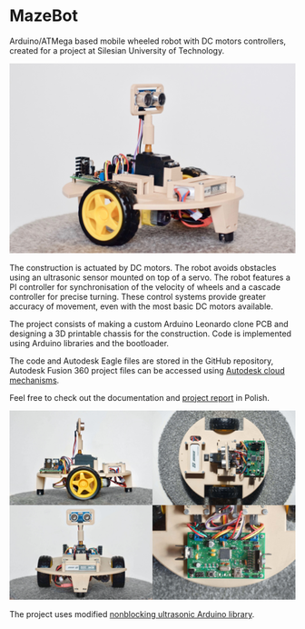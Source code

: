 # MazeBot
Arduino/ATMega based mobile wheeled robot with DC motors controllers, created for a project at Silesian University of Technology.

![mazebot_demo_photo](https://github.com/MaciejZj/MazeBot/blob/master/Documentation/Graphics/Title%20Page%20Photo.jpeg?raw=true)

The construction is actuated by DC motors. The robot avoids obstacles using an ultrasonic sensor mounted on top of a servo. The robot features a PI controller for synchronisation of the velocity of wheels and a cascade controller for precise turning. These control systems provide greater accuracy of movement, even with the most basic DC motors available.

The project consists of making a custom Arduino Leonardo clone PCB and designing a 3D printable chassis for the construction. Code is implemented using Arduino libraries and the bootloader.

The code and Autodesk Eagle files are stored in the GitHub repository, Autodesk Fusion 360 project files can be accessed using [Autodesk cloud mechanisms](https://a360.co/2U4947x).

Feel free to check out the documentation and [project report](https://raw.githubusercontent.com/MaciejZj/MazeBot/16cebf032a5ea0aaa41a32081933f3ef379c02ca/Documentation/POLSL_Project_Report_PL.pdf) in Polish.

![mazebot_photo_collage](https://github.com/MaciejZj/MazeBot/blob/master/Documentation/Graphics/Overview%20Collage.jpeg?raw=true)

The project uses modified [nonblocking ultrasonic Arduino library](https://github.com/jazzycamel/arduino).
